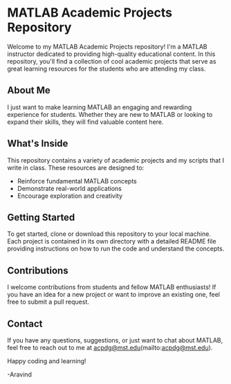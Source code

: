 # MATLAB Academic Projects Repository

Welcome to my MATLAB Academic Projects repository! I'm a MATLAB instructor dedicated to providing high-quality educational content. In this repository, you'll find a collection of cool academic projects that serve as great learning resources for the students who are attending my class.

## About Me

I just want to make learning MATLAB an engaging and rewarding experience for students. Whether they are new to MATLAB or looking to expand their skills, they will find valuable content here.

## What's Inside

This repository contains a variety of academic projects and my scripts that I write in class. These resources are designed to:

- Reinforce fundamental MATLAB concepts
- Demonstrate real-world applications
- Encourage exploration and creativity


## Getting Started

To get started, clone or download this repository to your local machine. Each project is contained in its own directory with a detailed README file providing instructions on how to run the code and understand the concepts.

## Contributions

I welcome contributions from students and fellow MATLAB enthusiasts! If you have an idea for a new project or want to improve an existing one, feel free to submit a pull request.

## Contact

If you have any questions, suggestions, or just want to chat about MATLAB, feel free to reach out to me at acpdg@mst.edu(mailto:acpdg@mst.edu).

Happy coding and learning!

-Aravind
